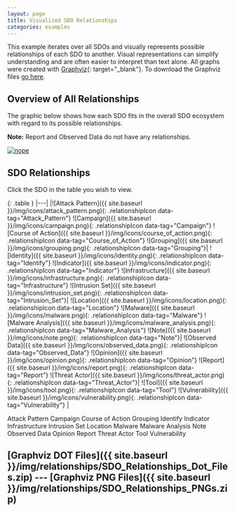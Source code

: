 ```yaml
---
layout: page
title: Visualized SDO Relationships
categories: examples
---
```


<script src="{{ site.baseurl }}/js/visualized_sdo_relationships.js"></script>

This example iterates over all SDOs and visually represents possible relationships of each SDO to another. Visual representations can simplify understanding and are often easier to interpret than text alone. All graphs were created with [Graphviz](http://graphviz.org/){: target="_blank"}. To download the Graphviz files [go here](#graphviz-dot-files------graphviz-png-files).

**Overview of All Relationships**
------------

The graphic below shows how each SDO fits in the overall SDO ecosystem with regard to its possible relationships.

**Note:** Report and Observed Data do not have any relationships.

<a href="{{site.baseurl}}/img/relationships/SDO_Relationships_Graphviz.svg"><img alt="nope" src="{{site.baseurl}}/img/relationships/SDO_Relationships_Graphviz.png"></a>

**SDO Relationships**
--------------

Click the SDO in the table you wish to view.
<div class="row">
    <div class="col-md-4" markdown="1">

{: .table }
|---|
|![Attack Pattern]({{ site.baseurl }}/img/icons/attack_pattern.png){: .relationshipIcon data-tag="Attack_Pattern"} 
![Campaign]({{ site.baseurl }}/img/icons/campaign.png){: .relationshipIcon data-tag="Campaign"} 
![Course of Action]({{ site.baseurl }}/img/icons/course_of_action.png){: .relationshipIcon data-tag="Course_of_Action"} 
![Grouping]({{ site.baseurl }}/img/icons/grouping.png){: .relationshipIcon data-tag="Grouping"}| 
![Identity]({{ site.baseurl }}/img/icons/identity.png){: .relationshipIcon data-tag="Identify"} 
![Indicator]({{ site.baseurl }}/img/icons/indicator.png){: .relationshipIcon data-tag="Indicator"} 
![Infrastructure]({{ site.baseurl }}/img/icons/infrastructure.png){: .relationshipIcon data-tag="Infrastructure"} 
![Intrusion Set]({{ site.baseurl }}/img/icons/intrusion_set.png){: .relationshipIcon data-tag="Intrusion_Set"}| 
![Location]({{ site.baseurl }}/img/icons/location.png){: .relationshipIcon data-tag="Location"} 
![Malware]({{ site.baseurl }}/img/icons/malware.png){: .relationshipIcon data-tag="Malware"} 
![Malware Analysis]({{ site.baseurl }}/img/icons/malware_analysis.png){: .relationshipIcon data-tag="Malware_Analysis"} 
![Note]({{ site.baseurl }}/img/icons/note.png){: .relationshipIcon data-tag="Note"}| 
![Observed Data]({{ site.baseurl }}/img/icons/observed_data.png){: .relationshipIcon data-tag="Observed_Data"} 
![Opinion]({{ site.baseurl }}/img/icons/opinion.png){: .relationshipIcon data-tag="Opinion"} 
![Report]({{ site.baseurl }}/img/icons/report.png){: .relationshipIcon data-tag="Report"} 
![Threat Actor]({{ site.baseurl }}/img/icons/threat_actor.png){: .relationshipIcon data-tag="Threat_Actor"}| 
![Tool]({{ site.baseurl }}/img/icons/tool.png){: .relationshipIcon data-tag="Tool"} 
![Vulnerability]({{ site.baseurl }}/img/icons/vulnerability.png){: .relationshipIcon data-tag="Vulnerability"} |
</div>

<div class="col-md-8 text-center">
    <object class="relationshipGraph" id="Attack_Pattern" data="{{ site.baseurl }}/img/relationships/Attack Pattern.svg" type="image/svg+xml">Attack Pattern</object>
    <object class="relationshipGraph" id="Campaign" data="{{ site.baseurl }}/img/relationships/Campaign.svg" type="image/svg+xml">Campaign</object>
    <object class="relationshipGraph" id="Course_of_Action" data="{{ site.baseurl }}/img/relationships/Course of Action.svg" type="image/svg+xml">Course of Action</object>
      <object class="relationshipGraph" id="Grouping" data="{{ site.baseurl }}/img/relationships/Grouping.svg" type="image/svg+xml">Grouping</object>
    <object class="relationshipGraph" id="Identify" data="{{ site.baseurl }}/img/relationships/Identify.svg" type="image/svg+xml">Identify</object>
    <object class="relationshipGraph" id="Indicator" data="{{ site.baseurl }}/img/relationships/Indicator.svg" type="image/svg+xml">Indicator</object>
      <object class="relationshipGraph" id="Infrastructure" data="{{ site.baseurl }}/img/relationships/Infrastructure.svg" type="image/svg+xml">Infrastructure</object>
    <object class="relationshipGraph" id="Intrusion_Set" data="{{ site.baseurl }}/img/relationships/Intrusion Set.svg" type="image/svg+xml">Intrusion Set</object>
      <object class="relationshipGraph" id="Location" data="{{ site.baseurl }}/img/relationships/Location.svg" type="image/svg+xml">Location</object>
    <object class="relationshipGraph" id="Malware" data="{{ site.baseurl }}/img/relationships/Malware.svg" type="image/svg+xml">Malware</object>
      <object class="relationshipGraph" id="Malware_Analysis" data="{{ site.baseurl }}/img/relationships/Malware Analysis.svg" type="image/svg+xml">Malware Analysis</object>
      <object class="relationshipGraph" id="Note" data="{{ site.baseurl }}/img/relationships/Note.svg" type="image/svg+xml">Note</object>
    <object class="relationshipGraph" id="Observed_Data" data="{{ site.baseurl }}/img/relationships/Observed Data.svg" type="image/svg+xml">Observed Data</object>
      <object class="relationshipGraph" id="Opinion" data="{{ site.baseurl }}/img/relationships/Opinion.svg" type="image/svg+xml">Opinion</object>
    <object class="relationshipGraph" id="Report" data="{{ site.baseurl }}/img/relationships/Report.svg" type="image/svg+xml">Report</object>
    <object class="relationshipGraph" id="Threat_Actor" data="{{ site.baseurl }}/img/relationships/Threat Actor.svg" type="image/svg+xml">Threat Actor</object>
    <object class="relationshipGraph" id="Tool" data="{{ site.baseurl }}/img/relationships/Tool.svg" type="image/svg+xml">Tool</object>
    <object class="relationshipGraph" id="Vulnerability" data="{{ site.baseurl }}/img/relationships/Vulnerability.svg" type="image/svg+xml">Vulnerability</object>
</div>
</div>

## [Graphviz DOT Files]({{ site.baseurl }}/img/relationships/SDO_Relationships_Dot_Files.zip)   ---   [Graphviz PNG Files]({{ site.baseurl }}/img/relationships/SDO_Relationships_PNGs.zip)
